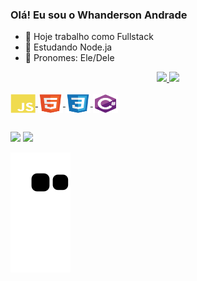 ### Olá! Eu sou o Whanderson Andrade


- 🔭 Hoje trabalho como Fullstack
- 🌱 Estudando Node.ja
- 💬 Pronomes: Ele/Dele

<div align="center">
  <a href="https://github.com/mewtoex">
  <img height="180em" src="https://github-readme-stats.vercel.app/api?username=mewtoex&show_icons=true&theme=blue-green&include_all_commits=true&count_private=true"/>
  <img height="180em" src="https://github-readme-stats.vercel.app/api/top-langs/?username=mewtoex&layout=compact&langs_count=7&theme=blue-green"/>
</div>
  
  
<div style="display: inline_block"><br>
  <img align="center" alt="mewtoex-Js" height="30" width="40" src="https://raw.githubusercontent.com/devicons/devicon/master/icons/javascript/javascript-plain.svg">
  <img align="center" alt="mewtoex-HTML" height="30" width="40" src="https://raw.githubusercontent.com/devicons/devicon/master/icons/html5/html5-original.svg">
  <img align="center" alt="mewtoex-CSS" height="30" width="40" src="https://raw.githubusercontent.com/devicons/devicon/master/icons/css3/css3-original.svg">
  <img align="center" alt="mewtoex-Csharp" height="30" width="40" src="https://raw.githubusercontent.com/devicons/devicon/master/icons/csharp/csharp-original.svg">
</div>
  
  ##
 
<div>  
  <a href = "mailto:whandersonba75@gmail.com"><img src="https://img.shields.io/badge/-Gmail-%23333?style=for-the-badge&logo=gmail&logoColor=white" target="_blank"></a>
  <a href="https://www.linkedin.com/in/whanderson-borges-andrade-b8a961169/" target="_blank"><img src="https://img.shields.io/badge/-LinkedIn-%230077B5?style=for-the-badge&logo=linkedin&logoColor=white" target="_blank"></a> 
 
   ![Snake animation](https://github.com/mewtoex/mewtoex/blob/output/github-contribution-grid-snake.svg)

</div>

